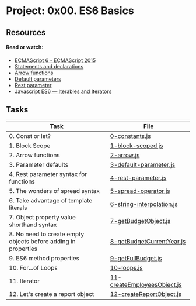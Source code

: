 # Project: 0x00. ES6 Basics

## Resources

#### Read or watch:

- [ECMAScript 6 - ECMAScript 2015](https://intranet.alxswe.com/rltoken/NW1dFLFExQ12_hD8yvkV3A)
- [Statements and declarations](https://intranet.alxswe.com/rltoken/sroRUsUvOZV28V99MHDenw)
- [Arrow functions](https://intranet.alxswe.com/rltoken/N2WLylppCtkkX3YFFtyUHw)
- [Default parameters](https://intranet.alxswe.com/rltoken/kbw9gMO6sdeOKAY23SYVgA)
- [Rest parameter](https://intranet.alxswe.com/rltoken/erZfCvacuGVk9z1CQlJvYQ)
- [Javascript ES6 — Iterables and Iterators](https://intranet.alxswe.com/rltoken/Hj_me6k1OsInB6XhEEAtwg)

## Tasks

| Task                                                           | File                                                         |
| -------------------------------------------------------------- | ------------------------------------------------------------ |
| 0. Const or let?                                               | [0-constants.js](./0-constants.js)                           |
| 1. Block Scope                                                 | [1-block-scoped.js](./1-block-scoped.js)                     |
| 2. Arrow functions                                             | [2-arrow.js](./2-arrow.js)                                   |
| 3. Parameter defaults                                          | [3-default-parameter.js](./3-default-parameter.js)           |
| 4. Rest parameter syntax for functions                         | [4-rest-parameter.js](./4-rest-parameter.js)                 |
| 5. The wonders of spread syntax                                | [5-spread-operator.js](./5-spread-operator.js)               |
| 6. Take advantage of template literals                         | [6-string-interpolation.js](./6-string-interpolation.js)     |
| 7. Object property value shorthand syntax                      | [7-getBudgetObject.js](./7-getBudgetObject.js)               |
| 8. No need to create empty objects before adding in properties | [8-getBudgetCurrentYear.js](./8-getBudgetCurrentYear.js)     |
| 9. ES6 method properties                                       | [9-getFullBudget.js](./9-getFullBudget.js)                   |
| 10. For...of Loops                                             | [10-loops.js](./10-loops.js)                                 |
| 11. Iterator                                                   | [11-createEmployeesObject.js](./11-createEmployeesObject.js) |
| 12. Let's create a report object                               | [12-createReportObject.js](./12-createReportObject.js)       |
